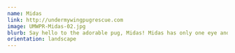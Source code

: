 ```yaml
---
name: Midas
link: http://undermywingpugrescue.com
image: UMWPR-Midas-02.jpg
blurb: Say hello to the adorable pug, Midas! Midas has only one eye and is blind, but he is the most able blind dog I've ever worked with and his nose definitely still works well! He is such a sweetie and has the most perfect pug wrinkles!!
orientation: landscape
---
```

